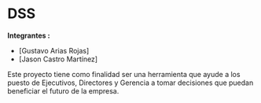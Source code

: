# DSS
**Integrantes :**
* [Gustavo Arias Rojas]
* [Jason Castro Martínez]

Este proyecto tiene como finalidad ser una herramienta que ayude a los puesto de Ejecutivos, Directores y Gerencia a tomar decisiones que puedan beneficiar el futuro de la empresa. 
